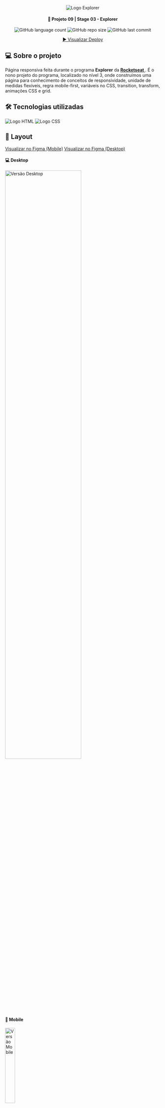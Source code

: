 <div align="center">
  <img alt="Logo Explorer" title="Explorer" src="./readme/Logo1.png">
</div>
	
<h4 align="center"> 
	🚀 Projeto 09 | Stage 03 - Explorer
</h4>

<div align="center">
  <img alt="GitHub language count" src="">

  <img alt="GitHub repo size" src="">
  
  <img alt="GitHub last commit" src="">
  
  <a href="https://laurirodrigues.github.io/Page-Responsiva-SpaceCream/"> ▶️ Visualizar Deploy </a>
</div>

<h2 align=left> 💻 Sobre o projeto </h3>
<p> Página responsiva feita durante o programa <strong>Explorer</strong> da <a href="https://www.rocketseat.com.br/"> <strong>Rocketseat</strong> </a>. É o nono projeto do programa, localizado no nível 3, onde construímos uma página para conhecimento de conceitos de responsividade, unidade de medidas flexíveis, regra mobile-first, variáveis no CSS, transition, transform, animações CSS e grid. <p>
  
<h2 align=left> 🛠 Tecnologias utilizadas </h3>

<div align=left>
  <img alt="Logo HTML" src="https://img.shields.io/badge/HTML5-E34F26?style=for-the-badge&logo=html5&logoColor=white">
  <img alt="Logo CSS" src="https://img.shields.io/badge/CSS-239120?&style=for-the-badge&logo=css3&logoColor=white">
</div>

<h2 align=left> 🎨 Layout </h2>
<a href="https://www.figma.com/file/FP2QcacCMoqKTbiD2pbVzV/Stage-03---Mobile-First-(Copy)?node-id=0%3A1"> Visualizar no Figma  (Mobile)</a>
<a href="https://www.figma.com/file/MhU8Zd9pFbe0KkkkEAIGmG/Stage-03---Grid-com-anima%C3%A7%C3%B5es-(Copy)?node-id=0%3A3"> Visualizar no Figma  (Desktop)</a>

<h4>💻 Desktop </h4>

<img alt="Versão Desktop" title="Desktop" src="./readme/Desktop.png" width="70%">

<h4>📱​ Mobile </h4>

<img alt="Versão Mobile" title="Mobile" src="./readme/Mobile.png" width="25%">
